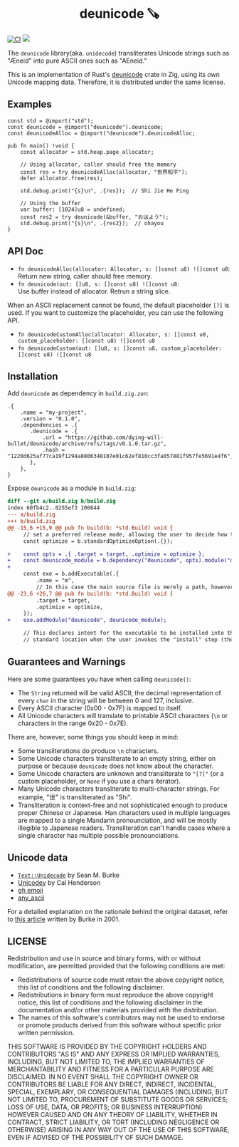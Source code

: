<h1 align="center"> deunicode 🪚 </h1>

[![CI](https://github.com/dying-will-bullet/deunicode/actions/workflows/ci.yaml/badge.svg)](https://github.com/dying-will-bullet/deunicode/actions/workflows/ci.yaml)
![](https://img.shields.io/badge/language-zig-%23ec915c)

The `deunicode` library(aka. `unidecode`) transliterates Unicode strings such as "Æneid" into pure
ASCII ones such as "AEneid."

This is an implementation of Rust's [deunicode](https://github.com/kornelski/deunicode) crate in Zig, using its own Unicode mapping data. Therefore, it is distributed under the same license.

## Examples

```zig
const std = @import("std");
const deunicode = @import("deunicode").deunicode;
const deunicodeAlloc = @import("deunicode").deunicodeAlloc;

pub fn main() !void {
    const allocator = std.heap.page_allocator;

    // Using allocator, caller should free the memory
    const res = try deunicodeAlloc(allocator, "世界和平");
    defer allocator.free(res);

    std.debug.print("{s}\n", .{res});  // Shi Jie He Ping

    // Using the buffer
    var buffer: [1024]u8 = undefined;
    const res2 = try deunicode(&buffer, "おはよう");
    std.debug.print("{s}\n", .{res2});  // ohayou
}
```

## API Doc

- `fn deunicodeAlloc(allocator: Allocator, s: []const u8) ![]const u8`:  
  Return new string, caller should free memory.
- `fn deunicode(out: []u8, s: []const u8) ![]const u8`:  
  Use buffer instead of allocator. Retrun a string slice.

When an ASCII replacement cannot be found, the default placeholder `[?]` is used.
If you want to customize the placeholder, you can use the following API.

- `fn deunicodeCustomAlloc(allocator: Allocator, s: []const u8, custom_placeholder: []const u8) ![]const u8`
- `fn deunicodeCustom(out: []u8, s: []const u8, custom_placeholder: []const u8) ![]const u8`

## Installation

Add `deunicode` as dependency in `build.zig.zon`:

```
.{
    .name = "my-project",
    .version = "0.1.0",
    .dependencies = .{
       .deunicode = .{
           .url = "https://github.com/dying-will-bullet/deunicode/archive/refs/tags/v0.1.0.tar.gz",
           .hash = "1220d625af77ca19f1294a8806348107e01c62ef810cc3fa057881f957fe5691e4f6",
       },
    },
}
```

Expose `deunicode` as a module in `build.zig`:

```diff
diff --git a/build.zig b/build.zig
index 60fb4c2..0255ef3 100644
--- a/build.zig
+++ b/build.zig
@@ -15,6 +15,9 @@ pub fn build(b: *std.Build) void {
     // set a preferred release mode, allowing the user to decide how to optimize.
     const optimize = b.standardOptimizeOption(.{});

+    const opts = .{ .target = target, .optimize = optimize };
+    const deunicode_module = b.dependency("deunicode", opts).module("deunicode");
+
     const exe = b.addExecutable(.{
         .name = "m",
         // In this case the main source file is merely a path, however, in more
@@ -23,6 +26,7 @@ pub fn build(b: *std.Build) void {
         .target = target,
         .optimize = optimize,
     });
+    exe.addModule("deunicode", deunicode_module);

     // This declares intent for the executable to be installed into the
     // standard location when the user invokes the "install" step (the default

```

## Guarantees and Warnings

Here are some guarantees you have when calling `deunicode()`:

- The `String` returned will be valid ASCII; the decimal representation of
  every `char` in the string will be between 0 and 127, inclusive.
- Every ASCII character (0x00 - 0x7F) is mapped to itself.
- All Unicode characters will translate to printable ASCII characters
  (`\n` or characters in the range 0x20 - 0x7E).

There are, however, some things you should keep in mind:

- Some transliterations do produce `\n` characters.
- Some Unicode characters transliterate to an empty string, either on purpose
  or because `deunicode` does not know about the character.
- Some Unicode characters are unknown and transliterate to `"[?]"`
  (or a custom placeholder, or `None` if you use a chars iterator).
- Many Unicode characters transliterate to multi-character strings. For
  example, "世" is transliterated as "Shi".
- Transliteration is context-free and not sophisticated enough to produce proper Chinese or Japanese.
  Han characters used in multiple languages are mapped to a single Mandarin pronounciation,
  and will be mostly illegible to Japanese readers. Transliteration can't
  handle cases where a single character has multiple possible pronounciations.

## Unicode data

- [`Text::Unidecode`](http://search.cpan.org/~sburke/Text-Unidecode-1.30/lib/Text/Unidecode.pm) by Sean M. Burke
- [Unicodey](https://unicodey.com) by Cal Henderson
- [gh emoji](https://lib.rs/gh-emoji)
- [any_ascii](https://anyascii.com/)

For a detailed explanation on the rationale behind the original
dataset, refer to [this article](http://interglacial.com/~sburke/tpj/as_html/tpj22.html) written
by Burke in 2001.

## LICENSE

Redistribution and use in source and binary forms, with or without modification,
are permitted provided that the following conditions are met:

- Redistributions of source code must retain the above copyright notice, this
  list of conditions and the following disclaimer.
- Redistributions in binary form must reproduce the above copyright notice,
  this list of conditions and the following disclaimer in the documentation
  and/or other materials provided with the distribution.
- The names of this software's contributors may not be used to endorse or
  promote products derived from this software without specific prior written
  permission.

THIS SOFTWARE IS PROVIDED BY THE COPYRIGHT HOLDERS AND CONTRIBUTORS "AS IS" AND
ANY EXPRESS OR IMPLIED WARRANTIES, INCLUDING, BUT NOT LIMITED TO, THE IMPLIED
WARRANTIES OF MERCHANTABILITY AND FITNESS FOR A PARTICULAR PURPOSE ARE
DISCLAIMED. IN NO EVENT SHALL THE COPYRIGHT OWNER OR CONTRIBUTORS BE LIABLE FOR
ANY DIRECT, INDIRECT, INCIDENTAL, SPECIAL, EXEMPLARY, OR CONSEQUENTIAL DAMAGES
(INCLUDING, BUT NOT LIMITED TO, PROCUREMENT OF SUBSTITUTE GOODS OR SERVICES;
LOSS OF USE, DATA, OR PROFITS; OR BUSINESS INTERRUPTION) HOWEVER CAUSED AND ON
ANY THEORY OF LIABILITY, WHETHER IN CONTRACT, STRICT LIABILITY, OR TORT
(INCLUDING NEGLIGENCE OR OTHERWISE) ARISING IN ANY WAY OUT OF THE USE OF THIS
SOFTWARE, EVEN IF ADVISED OF THE POSSIBILITY OF SUCH DAMAGE.
